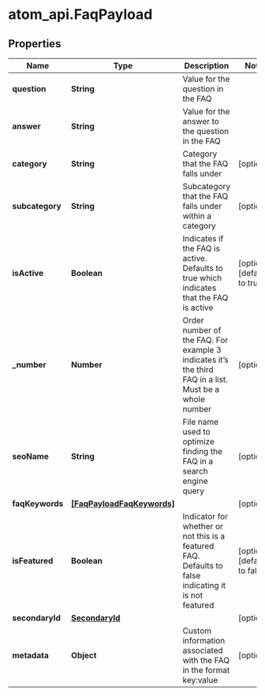 # atom_api.FaqPayload

## Properties
Name | Type | Description | Notes
------------ | ------------- | ------------- | -------------
**question** | **String** | Value for the question in the FAQ | 
**answer** | **String** | Value for the answer to the question in the FAQ | 
**category** | **String** | Category that the FAQ falls under | [optional] 
**subcategory** | **String** | Subcategory that the FAQ falls under within a category | [optional] 
**isActive** | **Boolean** | Indicates if the FAQ is active. Defaults to true which indicates that the FAQ is active | [optional] [default to true]
**_number** | **Number** | Order number of the FAQ. For example 3 indicates it’s the third FAQ in a list. Must be a whole number | [optional] 
**seoName** | **String** | File name used to optimize finding the FAQ in a search engine query | [optional] 
**faqKeywords** | [**[FaqPayloadFaqKeywords]**](FaqPayloadFaqKeywords.md) |  | [optional] 
**isFeatured** | **Boolean** | Indicator for whether or not this is a featured FAQ. Defaults to false indicating it is not featured | [optional] [default to false]
**secondaryId** | [**SecondaryId**](SecondaryId.md) |  | [optional] 
**metadata** | **Object** | Custom information associated with the FAQ in the format key:value | [optional] 


